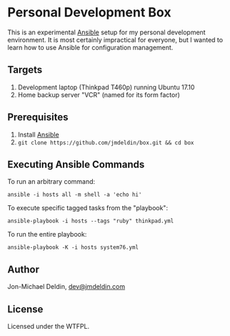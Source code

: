 Personal Development Box
========================

This is an experimental [Ansible][ansible] setup for my personal
development environment. It is most certainly impractical for
everyone, but I wanted to learn how to use Ansible for configuration
management.

Targets
-------

1. Development laptop (Thinkpad T460p) running Ubuntu 17.10
2. Home backup server "VCR" (named for its form factor)

Prerequisites
-------------

1. Install [Ansible][ansible]
2. `git clone https://github.com/jmdeldin/box.git && cd box`

Executing Ansible Commands
---------------------------

To run an arbitrary command:

    ansible -i hosts all -m shell -a 'echo hi'

To execute specific tagged tasks from the "playbook":

    ansible-playbook -i hosts --tags "ruby" thinkpad.yml

To run the entire playbook:

    ansible-playbook -K -i hosts system76.yml

Author
------

Jon-Michael Deldin, dev@jmdeldin.com

License
-------

Licensed under the WTFPL.

[ansible]: http://ansible.cc
